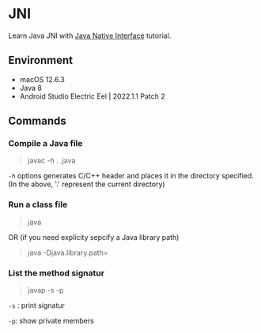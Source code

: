 # JNI

Learn Java JNI with [Java Native Interface](https://www3.ntu.edu.sg/home/ehchua/programming/java/JavaNativeInterface.html) tutorial.



## Environment

- macOS 12.6.3
- Java 8
- Android Studio Electric Eel | 2022.1.1 Patch 2



## Commands

### Compile a Java file

> javac -h . <java-file-name>.java

`-h` options generates C/C++ header and places it in the directory specified. (In the above, '.' represent the current directory)



### Run a class file

> java <java-class-file-name>

OR (if you need explicity sepcify a Java library path)

> java -Djava.library.path=<file-path> <java-class-file-name>



### List the method signatur

> javap -s -p <java-class-file-name>

`-s` : print signatur

`-p`: show private members



